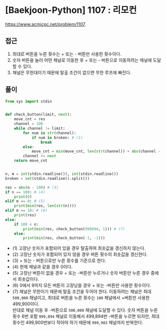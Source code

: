 [Baekjoon-Python] 1107 : 리모컨
=
<https://www.acmicpc.net/problem/1107>


접근
--


1. 최대로 버튼을 누른 횟수는 + 또는 - 버튼만 사용한 횟수이다.
2. 숫자 버튼을 눌러 어떤 채널로 이동한 후 + 또는 - 버튼으로 이동하려는 채널에 도달할 수 있다.
3. 채널은 무한대이기 때문에 탈출 조건이 없으면 무한 루프에 빠진다.


풀이
--



```python
from sys import stdin


def check_button(limit, next):
    move_cnt = res
    channel = 100
    while channel != limit:
        for num in str(channel):
            if num in broken: # (1)
                break
        else:
            move_cnt = min(move_cnt, len(str(channel)) + abs(channel - n)) # (2)
        channel += next
    return move_cnt


n, m = int(stdin.readline()), int(stdin.readline())
broken = set(stdin.readline().split())

res = abs(n - 100) # (3)
if n == 100: # (4)
    print(0)
elif m == 0: # (5)
    print(min(res, len(str(n))))
elif m == 10: # (6)
    print(res)
else:
    if 100 < n:
        print(min(res, check_button(999894, 1))) # (7)
    else:
        print(min(res, check_button(-1, -1)))
```


* (1) 고장난 숫자가 포함되어 있을 경우 탈출하여 최솟값을 갱신하지 않는다.
* (2) 고장난 숫자가 포함되어 있지 않을 경우 버튼 횟수의 최솟값을 갱신한다.
* (3) + 또는 - 버튼으로만 누른 횟수를 기준으로 한다.
* (4) 현재 채널과 같을 경우 0이다.
* (5) 고장난 버튼이 없을 경우 + 또는 -버튼만 누르거나 숫자 버튼만 누른 경우 중에서 최솟값이다.
* (6) 0에서 9까지 모든 버튼이 고장났을 경우 + 또는 -버튼만 사용한 횟수이다.
* (7) 채널은 무한이기 때문에 탈출 조건을 두어야 한다. 이동하려는 채널은 최대 `500,000` 채널이고, 최대로 버튼을 누른 횟수는 `100` 채널에서 +버튼만 사용한 499,900이다.  
 반대로 채널 이동 후 -버튼으로 `500,000` 채널에 도달할 수 있다. 숫자 버튼을 누른 횟수 6번 포함 `999,894` 채널로 이동해서 499,894번 -버튼을 누르면 되지만, 최대 횟수인 499,900번보다 작아야 하기 때문에 `999,983` 채널까지 반복한다.
